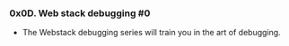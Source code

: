 ### 0x0D. Web stack debugging #0 ###

* The Webstack debugging series will train you in the art of debugging.
